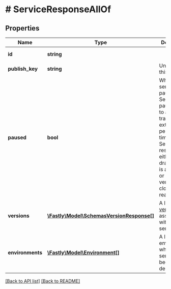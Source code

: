 # # ServiceResponseAllOf

## Properties

Name | Type | Description | Notes
------------ | ------------- | ------------- | -------------
**id** | **string** |  | [optional] [readonly] 
**publish_key** | **string** | Unused at this time. | [optional] 
**paused** | **bool** | Whether the service is paused. Services are paused due to a lack of traffic for an extended period of time. Services are resumed either when a draft version is activated or a locked version is cloned and reactivated. | [optional] 
**versions** | [**\Fastly\Model\SchemasVersionResponse[]**](SchemasVersionResponse.md) | A list of [versions](https://www.fastly.com/documentation/reference/api/services/version/) associated with the service. | [optional] 
**environments** | [**\Fastly\Model\Environment[]**](Environment.md) | A list of environments where the service has been deployed. | [optional] 


[[Back to API list]](../../README.md#endpoints) [[Back to README]](../../README.md)
